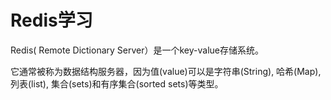 # Redis学习

Redis( Remote Dictionary Server）是一个key-value存储系统。

它通常被称为数据结构服务器，因为值(value)可以是字符串(String), 哈希(Map), 列表(list), 集合(sets)和有序集合(sorted sets)等类型。




